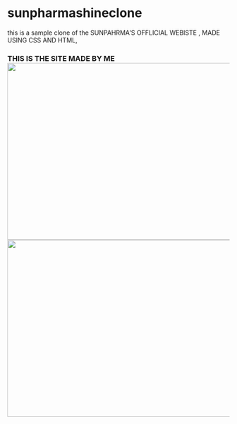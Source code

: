 # sunpharmashineclone
this is a sample clone of the SUNPAHRMA'S OFFLICIAL WEBISTE , MADE USING CSS AND HTML,

<H3> THIS IS THE SITE MADE BY ME
<IMG  WIDTH="700PX" HEIGHT="400PX" SRC="Screenshot 2021-03-13 at 9.10.27 PM.png">
 
 
 <IMG  WIDTH="700PX" HEIGHT="400PX" SRC="Screenshot 2021-03-13 at 9.10.27 PM.png">
